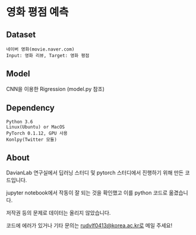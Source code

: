 # 영화 평점 예측

## Dataset
	네이버 영화(movie.naver.com)
	Input: 영화 리뷰, Target: 영화 평점
	
## Model
CNN을 이용한 Rigression (model.py 참조)

## Dependency
	Python 3.6
	Linux(Ubuntu) or MacOS
	PyTorch 0.1.12, GPU 사용
	Konlpy(Twitter 모듈)

## About
DavianLab 연구실에서 딥러닝 스터디 및 pytorch 스터디에서 진행하기 위해 만든 코드입니다.

jupyter notebook에서 작동이 잘 되는 것을 확인했고 이를 python 코드로 옮겼습니다.

저작권 등의 문제로 데이터는 올리지 않았습니다.

코드에 에러가 있거나 기타 문의는 rudvlf0413@korea.ac.kr로 메일 주세요!